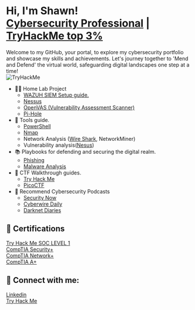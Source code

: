 <h1>Hi, I'm Shawn! <br/> <a href="https://www.linkedin.com/in/shawn-nichol/">Cybersecurity Professional</a> | <a href="https://tryhackme.com/p/m0refaster"/>TryHackMe top 3%</a> </h1>

Welcome to my GitHub, your portal, to explore my cybersecurity portfolio and showcase my skills and achievements. Let's journey together to 'Mend and Defend' the virtual world, safeguarding digital landscapes one step at a time! </br>
<img src="https://tryhackme-badges.s3.amazonaws.com/m0refaster.png" alt="TryHackMe">

- 👨‍💻 Home Lab Project
  - <a href="https://github.com/Shawn-Nichol/Wazuh/tree/main">WAZUH SIEM Setup guide. </a>
  - <a href="https://github.com/Shawn-Nichol/Cybersecurity-Projects/tree/main/Nessus">Nessus</a>
  - <a href="https://github.com/Shawn-Nichol/Cybersecurity-Projects/tree/main/OpenVAS">OpenVAS (Vulnerability Assessment Scanner)</a>
  - <a href="https://github.com/Shawn-Nichol/Cybersecurity-Projects/tree/main/Pi-Hole">Pi-Hole</a>
- 🔧 Tools guide.
  - <a href="https://github.com/Shawn-Nichol/Powershell">PowerShell</a>
  - <a href="https://github.com/Shawn-Nichol/Tools/tree/main/Nmap">Nmap</a>
  - Network Analysis (<a href="https://github.com/Shawn-Nichol/Tools/tree/main/Network%20Analysis/Wireshark">Wire Shark</a>, NetworkMiner)
  - Vulnerability analysis(<a href="">Nesus</a>)
- 📚 Playbooks for defending and securing the digital realm.
  - <a href="https://github.com/Shawn-Nichol/PhisingPlaybook">Phishing</a>
  - <a href="https://github.com/Shawn-Nichol/Playbook-Malware-Analysis/tree/main">Malware Analysis</a>
- 🧩 CTF Walkthrough guides.
  - <a href="https://github.com/Shawn-Nichol/TryHackMe/tree/main/CTF">Try Hack Me</a>
  - <a href="https://github.com/Shawn-Nichol/PicoCTF">PicoCTF</a>
- 🎤 Recommend Cybersecurity Podcasts
  - <a href="https://twit.tv/shows/security-now">Security Now</a>
  - <a href="https://thecyberwire.com/podcasts/daily-podcast">Cyberwire Daily</a>
  - <a href="https://darknetdiaries.com/">Darknet Diaries</a>

 




<h2>📜 Certifications </h2>
<a href="https://github.com/Shawn-Nichol/TryHackMe/tree/main/Pathway/SOC_Level1">Try Hack Me SOC LEVEL 1</a></br>
<a href="https://www.comptia.org/certifications/security">CompTIA Security+</a></br>
<a href="https://www.comptia.org/certifications/network">CompTIA Network+</a></br>
<a href="https://www.comptia.org/certifications/a">CompTIA A+</a></br>


<h2> 🔗 Connect with me:</h2>

[Linkedin](https://www.linkedin.com/in/shawn-nichol/) </br>
[Try Hack Me](https://tryhackme.com/p/m0refaster)


